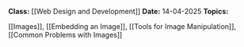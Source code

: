 **Class:** [[Web Design and Development]]
**Date:** 14-04-2025
**Topics:**

[[Images]], [[Embedding an Image]], [[Tools for Image Manipulation]], [[Common Problems with Images]]
